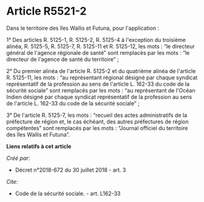 # Article R5521-2

Dans le territoire des îles Wallis et Futuna, pour l'application :

1° Des articles R. 5125-1, R. 5125-2, R. 5125-4 à l'exception du troisième alinéa, R. 5125-5, R. 5125-7, R. 5125-11 et R.
5125-12, les mots : “le directeur général de l'agence régionale de santé” sont remplacés par les mots : “le directeur de
l'agence de santé du territoire” ;

2° Du premier alinéa de l'article R. 5125-2 et du quatrième alinéa de l'article R. 5125-11, les mots : “au représentant
régional désigné par chaque syndicat représentatif de la profession au sens de l'article L. 162-33 du code de la sécurité
sociale” sont remplacés par les mots : “au représentant de l'Océan Indien désigné par chaque syndicat représentatif de la
profession au sens de l'article L. 162-33 du code de la sécurité sociale” ;

3° De l'article R. 5125-7, les mots : “recueil des actes administratifs de la préfecture de région et, le cas échéant, des
autres préfectures de région compétentes” sont remplacés par les mots : “Journal officiel du territoire des îles Wallis et
Futuna”.

**Liens relatifs à cet article**

_Créé par_:

  - Décret n°2018-672 du 30 juillet 2018 - art. 3

_Cite_:

  - Code de la sécurité sociale. - art. L162-33
